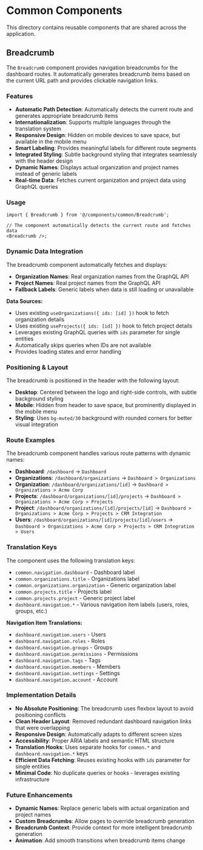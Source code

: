 # Common Components

This directory contains reusable components that are shared across the application.

## Breadcrumb

The `Breadcrumb` component provides navigation breadcrumbs for the dashboard routes. It automatically generates breadcrumb items based on the current URL path and provides clickable navigation links.

### Features

- **Automatic Path Detection**: Automatically detects the current route and generates appropriate breadcrumb items
- **Internationalization**: Supports multiple languages through the translation system
- **Responsive Design**: Hidden on mobile devices to save space, but available in the mobile menu
- **Smart Labeling**: Provides meaningful labels for different route segments
- **Integrated Styling**: Subtle background styling that integrates seamlessly with the header design
- **Dynamic Names**: Displays actual organization and project names instead of generic labels
- **Real-time Data**: Fetches current organization and project data using GraphQL queries

### Usage

```tsx
import { Breadcrumb } from '@/components/common/Breadcrumb';

// The component automatically detects the current route and fetches data
<Breadcrumb />;
```

### Dynamic Data Integration

The breadcrumb component automatically fetches and displays:

- **Organization Names**: Real organization names from the GraphQL API
- **Project Names**: Real project names from the GraphQL API
- **Fallback Labels**: Generic labels when data is still loading or unavailable

**Data Sources:**

- Uses existing `useOrganizations({ ids: [id] })` hook to fetch organization details
- Uses existing `useProjects({ ids: [id] })` hook to fetch project details
- Leverages existing GraphQL queries with `ids` parameter for single entities
- Automatically skips queries when IDs are not available
- Provides loading states and error handling

### Positioning & Layout

The breadcrumb is positioned in the header with the following layout:

- **Desktop**: Centered between the logo and right-side controls, with subtle background styling
- **Mobile**: Hidden from header to save space, but prominently displayed in the mobile menu
- **Styling**: Uses `bg-muted/30` background with rounded corners for better visual integration

### Route Examples

The breadcrumb component handles various route patterns with dynamic names:

- **Dashboard**: `/dashboard` → `Dashboard`
- **Organizations**: `/dashboard/organizations` → `Dashboard > Organizations`
- **Organization**: `/dashboard/organizations/[id]` → `Dashboard > Organizations > Acme Corp`
- **Projects**: `/dashboard/organizations/[id]/projects` → `Dashboard > Organizations > Acme Corp > Projects`
- **Project**: `/dashboard/organizations/[id]/projects/[id]` → `Dashboard > Organizations > Acme Corp > Projects > CRM Integration`
- **Users**: `/dashboard/organizations/[id]/projects/[id]/users` → `Dashboard > Organizations > Acme Corp > Projects > CRM Integration > Users`

### Translation Keys

The component uses the following translation keys:

- `common.navigation.dashboard` - Dashboard label
- `common.organizations.title` - Organizations label
- `common.organizations.organization` - Generic organization label
- `common.projects.title` - Projects label
- `common.projects.project` - Generic project label
- `dashboard.navigation.*` - Various navigation item labels (users, roles, groups, etc.)

**Navigation Item Translations:**

- `dashboard.navigation.users` - Users
- `dashboard.navigation.roles` - Roles
- `dashboard.navigation.groups` - Groups
- `dashboard.navigation.permissions` - Permissions
- `dashboard.navigation.tags` - Tags
- `dashboard.navigation.members` - Members
- `dashboard.navigation.settings` - Settings
- `dashboard.navigation.account` - Account

### Implementation Details

- **No Absolute Positioning**: The breadcrumb uses flexbox layout to avoid positioning conflicts
- **Clean Header Layout**: Removed redundant dashboard navigation links that were overlapping
- **Responsive Design**: Automatically adapts to different screen sizes
- **Accessibility**: Proper ARIA labels and semantic HTML structure
- **Translation Hooks**: Uses separate hooks for `common.*` and `dashboard.navigation.*` keys
- **Efficient Data Fetching**: Reuses existing hooks with `ids` parameter for single entities
- **Minimal Code**: No duplicate queries or hooks - leverages existing infrastructure

### Future Enhancements

- **Dynamic Names**: Replace generic labels with actual organization and project names
- **Custom Breadcrumbs**: Allow pages to override breadcrumb generation
- **Breadcrumb Context**: Provide context for more intelligent breadcrumb generation
- **Animation**: Add smooth transitions when breadcrumb items change
